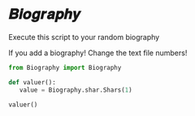 # 𝑩𝒊𝒐𝒈𝒓𝒂𝒑𝒉𝒚
Execute this script to your random biography

If you add a biography! Change the text file numbers!

```python
from Biography import Biography

def valuer():
   value = Biography.shar.Shars(1)

valuer()

```
